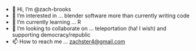 - 👋 Hi, I’m @zach-brooks
- 👀 I’m interested in ... blender software more than currently writing code
- 🌱 I’m currently learning ... R 
- 💞️ I’m looking to collaborate on ... teleportation (ha! I wish) and supporting democracy/republic 
- 📫 How to reach me ... zachster4@gmail.com 

<!---
zach-brooks/zach-brooks is a ✨ special ✨ repository because its `README.md` (this file) appears on your GitHub profile.
You can click the Preview link to take a look at your changes.
--->
